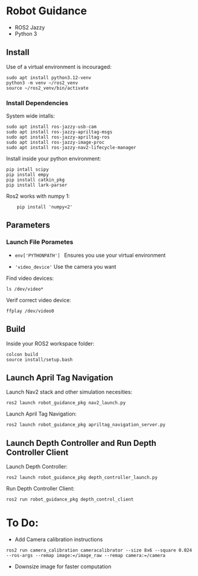 # Robot Guidance 
- ROS2 Jazzy 
- Python 3

## Install 

Use of a virtual environment is incouraged: 
```
sudo apt install python3.12-venv
python3 -m venv ~/ros2_venv
source ~/ros2_venv/bin/activate
```

### Install Dependencies

System wide intalls:
```
sudo apt install ros-jazzy-usb-cam
sudo apt install ros-jazzy-apriltag-msgs
sudo apt install ros-jazzy-apriltag-ros
sudo apt install ros-jazzy-image-proc
sudo apt install ros-jazzy-nav2-lifecycle-manager
```
Install inside your python environment: 
```
pip intall scipy
pip install empy
pip install catkin_pkg
pip install lark-parser
```
Ros2 works with numpy 1:
```
    pip install 'numpy<2'
```

## Parameters
### Launch File Porametes
- ```env['PYTHONPATH'] ``` Ensures  you use your virtual environment

- ```'video_device'``` Use the camera you want 

Find video devices: 
```
ls /dev/video*
```
Verif correct video device: 
```
ffplay /dev/video0
```

## Build
Inside your ROS2 workspace folder:
```
colcon build
source install/setup.bash
```

## Launch April Tag Navigation
Launch Nav2 stack and other simulation necesities:
```
ros2 launch robot_guidance_pkg nav2_launch.py 
```
Launch April Tag Navigation:
```
ros2 launch robot_guidance_pkg apriltag_navigation_server.py 
```

## Launch Depth Controller and Run Depth Controller Client
Launch Depth Controller:
```
ros2 launch robot_guidance_pkg depth_controller_launch.py
```
Run Depth Controller Client:
```
ros2 run robot_guidance_pkg depth_control_client
```

# To Do:
- Add Camera calibration instructions
```
ros2 run camera_calibration cameracalibrator --size 8x6 --square 0.024 --ros-args --remap image:=/image_raw --remap camera:=/camera
```
- Downsize image for faster computation 